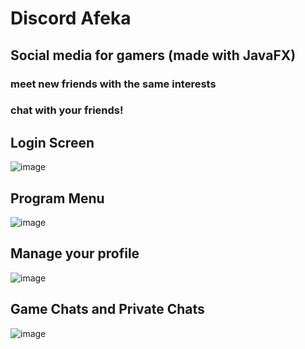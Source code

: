 # Discord Afeka
## Social media for gamers (made with JavaFX)
### meet new friends with the same interests
### chat with your friends!

## Login Screen
![image](https://user-images.githubusercontent.com/60986160/184987100-06bfd638-36be-4550-8e85-7631986eee7b.png)

## Program Menu
![image](https://user-images.githubusercontent.com/60986160/184988006-77773613-76c4-4316-8425-20ca2cf9710d.png)

## Manage your profile
![image](https://user-images.githubusercontent.com/60986160/184987855-224182d4-8756-43cd-8815-5a8b12ee3a02.png)

## Game Chats and Private Chats
![image](https://user-images.githubusercontent.com/60986160/184988388-066ea192-4c4f-48d9-8953-1df22f6b8fde.png)



